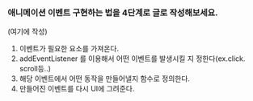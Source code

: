 ### 애니메이션 이벤트 구현하는 법을 4단계로 글로 작성해보세요.

(여기에 작성)

1. 이벤트가 필요한 요소를 가져온다.
2. addEventListener 를 이용해서 어떤 이벤트를 발생시킬 지 정한다(ex.click. scroll등..)
3. 해당 이벤트에서 어떤 동작을 만들어낼지 함수로 정의한다.
4. 만들어진 이벤트를 다시 UI에 그려준다.
